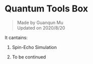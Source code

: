 # Quantum Tools Box

>Made by Guanqun Mu  
Updated on 2020/8/20

It cantains:

1. Spin-Echo Simulation

2. To be continued
